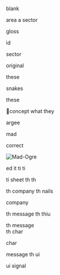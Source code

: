 blank

area
a
sector 

gloss

id 

sector 

original 

these 

snakes 

these 

🐍concept what  they

argee

mad 

correct

![Mad-Ogre](https://github.com/user-attachments/assets/83700ba1-e45a-46db-b92e-0de8c12fb271)

ed it 
ti    ti 

ti
  sheet 
th     th 

th
  company 
th       nails 

company 

th
  message 
th       thiu

th 
  message  
th       char

char 

message 
       th 
         ui 

ui
  signal 
